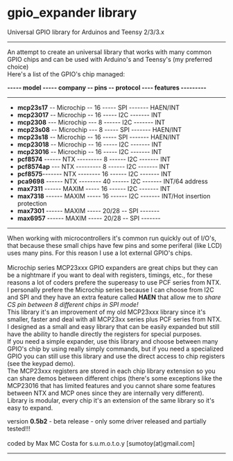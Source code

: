 gpio_expander library
=====================

 Universal GPIO library for Arduinos and Teensy 2/3/3.x
 
--------------------------------------------------------------------------------------

An attempt to create an universal library that works with many common GPIO chips and can be used with Arduino's and Teensy's (my preferred choice)<br>
Here's a list of the GPIO's chip managed:<br>

<b>----- model ----- company -- pins -- protocol ---- features ---------</b>

--------------------------------------------------------------------------------------

- <b>mcp23s17</b> -- Microchip -- 16 ----- SPI ------- HAEN/INT
- <b>mcp23017</b> -- Microchip -- 16 ----- I2C ------- INT
- <b>mcp2308</b>  ---  Microchip --- 8 ------ I2C ------- INT
- <b>mcp23s08</b> --	Microchip --- 8  ----- SPI ------- HAEN/INT
- <b>mcp23s18</b> -- Microchip -- 16 ----- SPI ------- HAEN/INT
- <b>mcp23018</b> -- Microchip -- 16 ----- I2C ------- INT
- <b>mcp23016</b> --  Microchip -- 16 ----- I2C ------- INT
- <b>pcf8574</b> ------ NTX --------- 8  ------ I2C ------- INT
- <b>pcf8574ap</b> --- NTX --------- 8  ------ I2C ------- INT
- <b>pcf8575</b>------- NTX -------- 16  ------ I2C ------- INT
- <b>pca9698</b> ------ NTX -------- 40  ------ I2C ------- INT/64 address
- <b>max7311</b> ------ MAXIM ----- 16  ------ I2C ------- INT
- <b>max7318</b> ------ MAXIM ----- 16  ------ I2C ------- INT/Hot insertion protection
- <b>max7301</b> ------ MAXIM ----- 20/28 -- SPI ------- 
- <b>max6957</b> ------ MAXIM ----- 20/28 -- SPI ------- 

--------------------------------------------------------------------------------------
When working with microcontrollers it's common run quickly out of I/O's, that because these small chips have few
pins and some periferal (like LCD) uses many pins. For this reason I use a lot external GPIO's chips.<br><br>
Microchip series MCP23xxx GPIO expanders are great chips but they can be a nightmare if you want to deal with registers, timings, etc., for these reasons a lot of coders prefere the supereasy to use PCF series from NTX.<br> 
I personally prefere the Microchip series because I can choose from I2C and SPI and they have an extra feature called <b>HAEN</b> that allow me to <i>share CS pin between 8 different chips in SPI mode!</i><br>
This library it's an improvement of my old MCP23xxx library since it's smaller, faster and deal with all MCP23xx series plus PCF series from NTX.<br>
I designed as a small and easy library that can be easily expanded but still have the ability to handle directly the registers for special purposes.<br>
If you need a simple expander, use this library and choose between many GPIO's chip by using really simply commands, but if you need a specialized GPIO you can still use this library and use the direct access to chip registers (see the keypad demo).<br>
The MCP23xxx registers are stored in each chip library extension so you can share demos between different chips (there's some exceptions like the MCP23016 that has limited features and you cannot share some features between NTX and MCP ones since they are internally very different).<br>
Library is modular, every chip it's an extension of the same library so it's easy to expand.<br>

version <b>0.5b2</b> - beta release - only some driver released and partially tested!!!<br><br>
coded by Max MC Costa for s.u.m.o.t.o.y [sumotoy(at)gmail.com]

--------------------------------------------------------------------------------------
